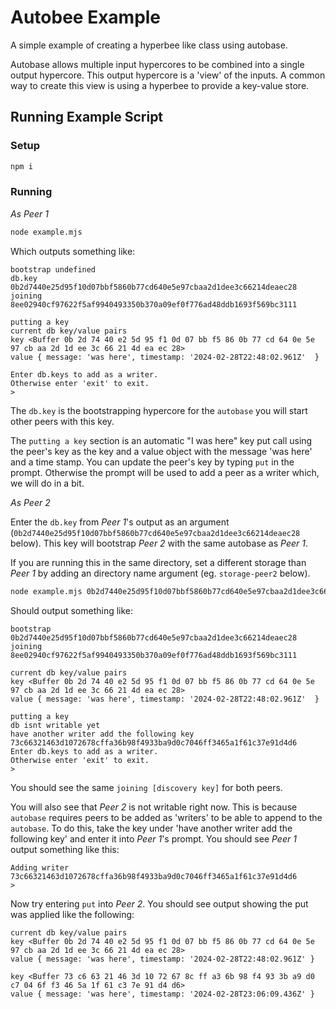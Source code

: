 # Autobee Example

A simple example of creating a hyperbee like class using autobase.

Autobase allows multiple input hypercores to be combined into a single output
hypercore. This output hypercore is a 'view' of the inputs. A common way to
create this view is using a hyperbee to provide a key-value store.

## Running Example Script

### Setup

```bash
npm i
```

### Running

*As Peer 1*

```bash
node example.mjs
```

Which outputs something like:
```
bootstrap undefined
db.key 0b2d7440e25d95f10d07bbf5860b77cd640e5e97cbaa2d1dee3c66214deaec28
joining 8ee02940cf97622f5af9940493350b370a09ef0f776ad48ddb1693f569bc3111

putting a key
current db key/value pairs
key <Buffer 0b 2d 74 40 e2 5d 95 f1 0d 07 bb f5 86 0b 77 cd 64 0e 5e 97 cb aa 2d 1d ee 3c 66 21 4d ea ec 28>
value { message: 'was here', timestamp: '2024-02-28T22:48:02.961Z'  }

Enter db.keys to add as a writer.
Otherwise enter 'exit' to exit.
> 
```

The `db.key` is the bootstrapping hypercore for the `autobase` you will start
other peers with this key.

The `putting a key` section is an automatic "I was here" key put call using the
peer's key as the key and a value object with the message 'was here' and a
time stamp. You can update the peer's key by typing `put` in the prompt.
Otherwise the prompt will be used to add a peer as a writer which, we will do in
a bit.

*As Peer 2*

Enter the `db.key` from *Peer 1*'s output as an argument
(`0b2d7440e25d95f10d07bbf5860b77cd640e5e97cbaa2d1dee3c66214deaec28` below). This
key will bootstrap *Peer 2* with the same autobase as *Peer 1*.

If you are running this in the same directory, set a different storage than
*Peer 1* by adding an directory name argument (eg. `storage-peer2` below).

```bash
node example.mjs 0b2d7440e25d95f10d07bbf5860b77cd640e5e97cbaa2d1dee3c66214deaec28 storage-peer2
```

Should output something like:

```
bootstrap 0b2d7440e25d95f10d07bbf5860b77cd640e5e97cbaa2d1dee3c66214deaec28
joining 8ee02940cf97622f5af9940493350b370a09ef0f776ad48ddb1693f569bc3111

current db key/value pairs
key <Buffer 0b 2d 74 40 e2 5d 95 f1 0d 07 bb f5 86 0b 77 cd 64 0e 5e 97 cb aa 2d 1d ee 3c 66 21 4d ea ec 28>
value { message: 'was here', timestamp: '2024-02-28T22:48:02.961Z'  }

putting a key
db isnt writable yet
have another writer add the following key
73c66321463d1072678cffa36b98f4933ba9d0c7046ff3465a1f61c37e91d4d6
Enter db.keys to add as a writer.
Otherwise enter 'exit' to exit.
> 
```

You should see the same `joining [discovery key]` for both peers.

You will also see that *Peer 2* is not writable right now. This is because
`autobase` requires peers to be added as 'writers' to be able to append to the
`autobase`. To do this, take the key under 'have another writer add the
following key' and enter it into *Peer 1*'s prompt. You should see *Peer 1*
output something like this:

```
Adding writer 73c66321463d1072678cffa36b98f4933ba9d0c7046ff3465a1f61c37e91d4d6
> 
```

Now try entering `put` into *Peer 2*. You should see output
showing the put was applied like the following:

```
current db key/value pairs
key <Buffer 0b 2d 74 40 e2 5d 95 f1 0d 07 bb f5 86 0b 77 cd 64 0e 5e 97 cb aa 2d 1d ee 3c 66 21 4d ea ec 28>
value { message: 'was here', timestamp: '2024-02-28T22:48:02.961Z' }

key <Buffer 73 c6 63 21 46 3d 10 72 67 8c ff a3 6b 98 f4 93 3b a9 d0 c7 04 6f f3 46 5a 1f 61 c3 7e 91 d4 d6>
value { message: 'was here', timestamp: '2024-02-28T23:06:09.436Z' }
```
